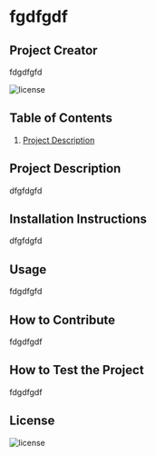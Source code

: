 # fgdfgdf

## Project Creator
fdgdfgfd

 ![license](https://img.shields.io/badge/license-GNUAGPLv3-blue.svg)

## Table of Contents
1. [Project Description](#description)

## Project Description
dfgfdgfd

## Installation Instructions
dfgfdgfd

## Usage
fdgdfgfd

## How to Contribute
fdgdfgdf

## How to Test the Project
fdgdfgdf

## License
 ![license](https://img.shields.io/badge/license-GNUAGPLv3-blue.svg)

